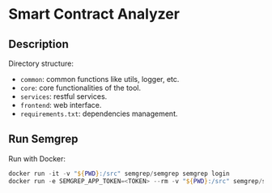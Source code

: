 # Smart Contract Analyzer

## Description

Directory structure:
- `common`: common functions like utils, logger, etc.
- `core`: core functionalities of the tool.
- `services`: restful services.
- `frontend`: web interface.
- `requirements.txt`: dependencies management.

## Run Semgrep

Run with Docker:

```powershell
docker run -it -v "${PWD}:/src" semgrep/semgrep semgrep login
docker run -e SEMGREP_APP_TOKEN=<TOKEN> --rm -v "${PWD}:/src" semgrep/semgrep semgrep scan --config ./core/rules/swe-100.yaml ./core/tests/swe-100.sol
```